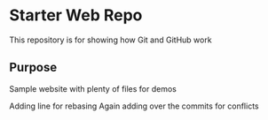 # Starter Web Repo

This repository is for showing how Git and GitHub work

## Purpose

Sample website with plenty of files for demos

Adding line for rebasing
Again adding over the commits for conflicts